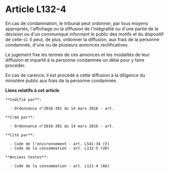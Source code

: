 # Article L132-4

En cas de condamnation, le tribunal peut ordonner, par tous moyens appropriés, l'affichage ou la diffusion de l'intégralité
ou d'une partie de la décision ou d'un communiqué informant le public des motifs et du dispositif de celle-ci. Il peut, de
plus, ordonner la diffusion, aux frais de la personne condamnée, d'une ou de plusieurs annonces rectificatives.

Le jugement fixe les termes de ces annonces et les modalités de leur diffusion et impartit à la personne condamnée un délai
pour y faire procéder.

En cas de carence, il est procédé à cette diffusion à la diligence du ministère public aux frais de la personne condamnée.

**Liens relatifs à cet article**

	**Codifié par**:

	  - Ordonnance n°2016-301 du 14 mars 2016 - art.

	**Créé par**:

	  - Ordonnance n°2016-301 du 14 mars 2016 - art.

	**Cité par**:

	  - Code de l'environnement - art. L541-34 (V)
	  - Code de la consommation - art. L132-5 (VD)

	**Anciens textes**:

	  - Code de la consommation - art. L121-4 (Ab)
